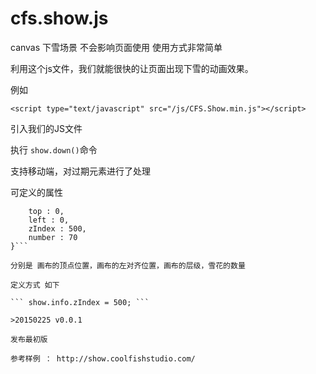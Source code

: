 # cfs.show.js

canvas 下雪场景 不会影响页面使用 使用方式非常简单

利用这个js文件，我们就能很快的让页面出现下雪的动画效果。

例如

```<script type="text/javascript" src="/js/CFS.Show.min.js"></script>```

引入我们的JS文件

执行 ```show.down()```命令

支持移动端，对过期元素进行了处理

可定义的属性

```info : {
	top : 0,
	left : 0,
	zIndex : 500,
	number : 70
}```

分别是 画布的顶点位置，画布的左对齐位置，画布的层级，雪花的数量

定义方式 如下

``` show.info.zIndex = 500; ```

>20150225 v0.0.1

发布最初版

参考样例 ： http://show.coolfishstudio.com/